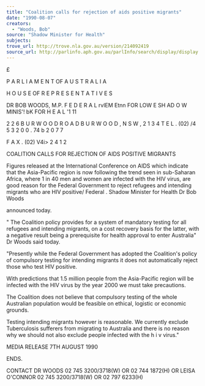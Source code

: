 ```yaml
---
title: "Coalition calls for rejection of aids positive migrants"
date: "1990-08-07"
creators:
  - "Woods, Bob"
source: "Shadow Minister for Health"
subjects:
trove_url: http://trove.nla.gov.au/version/214092419
source_url: http://parlinfo.aph.gov.au/parlInfo/search/display/display.w3p;query=Id%3A%22media/pressrel/HPR08020024%22
---
```


 £

 P A R L I A M E N T  OF  A U S T R A L I A

 H O U S E  OF R E P R E S E N T A T I V E S

 DR BOB WOODS, M.P. F E D E R A L  rvlEM Etnn FOR LOW E  SH AD O W  MINIS'! bK FOR H E A L '1 11

 2 2 6  B U R W O O D  R O A D   B U R W O O D , N S W , 2 1 3 4   T E L . (02) /4 5  3 2 0 0 . 74 b 2 0 7 7  

 F A X . (02) V4i> 2 4 1 2

 COALITION CALLS FOR REJECTION OF AIDS POSITIVE MIGRANTS

 Figures released at the International Conference on AIDS which  indicate that the Asia-Pacific region is now following the trend  seen in sub-Saharan Africa, where 1 in 40 men and women are  infected with the HIV virus, are good reason for the Federal  Government to reject refugees and intending migrants who are HIV  positive/ Federal .  Shadow Minister for Health Dr Bob Woods 

 announced today.

 " The Coalition policy provides for a system of mandatory testing  for all refugees and intending migrants, on a cost recovery basis  for the latter, with a negative result being a prerequisite for  health approval to enter Australia" Dr Woods said today.

 "Presently while the Federal Government has adopted the  Coalition's policy of compulsory testing for intending migrants  it does not automatically reject those who test HIV positive.

 With predictions that 1.5 million people from the Asia-Pacific  region will be infected with the HIV virus by the year 2000 we  must take precautions.

 The Coalition does not believe that compulsory testing of the  whole Australian population would be feasible on ethical,  logistic or economic grounds.

 Testing intending migrants however is reasonable. We currently  exclude Tuberculosis sufferers from migrating to Australia and  there is no reason why we should not also exclude people infected  with the h i v virus."

 MEDIA RELEASE 7TH AUGUST 1990

 ENDS.

 CONTACT DR WOODS 02 745 3200/3718(W) OR 02 744 1872(H)  OR LEISA O'CONNOR 02 745 3200/3718(W) OR 02 797 6233(H)

